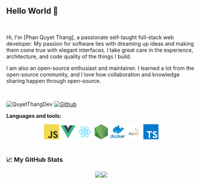 ## Hello World 👋

<br />

Hi, I'm [Phan Quyet Thang], a passionate self-taught full-stack web developer. My passion for software lies with dreaming up ideas and making them come true with elegant interfaces. I take great care in the experience, architecture, and code quality of the things I build.

I am also an open-source enthusiast and maintainer. I learned a lot from the open-source community, and I love how collaboration and knowledge sharing happen through open-source.

<br />

<p align="left">
   <img src="https://komarev.com/ghpvc/?username=QuyetThangDev" alt="QuyetThangDev"/>
   <a href="https://github.com/QuyetThangDev"><img src="https://img.shields.io/badge/Github--_.svg?style=social&logo=github" alt="Github"></a>
</p>

**Languages and tools:**  
<div align="center">
  <code><img height="40" src="https://raw.githubusercontent.com/github/explore/80688e429a7d4ef2fca1e82350fe8e3517d3494d/topics/javascript/javascript.png"></code>
  <code><img height="40" src="https://raw.githubusercontent.com/github/explore/80688e429a7d4ef2fca1e82350fe8e3517d3494d/topics/vue/vue.png"></code>
  <code><img height="40" src="https://raw.githubusercontent.com/github/explore/80688e429a7d4ef2fca1e82350fe8e3517d3494d/topics/react/react.png"></code>
  <code><img height="40" src="https://raw.githubusercontent.com/github/explore/80688e429a7d4ef2fca1e82350fe8e3517d3494d/topics/nodejs/nodejs.png"></code>
  <code><img height="40" src="https://raw.githubusercontent.com/github/explore/80688e429a7d4ef2fca1e82350fe8e3517d3494d/topics/docker/docker.png"></code>
  <code><img height="40" src="https://raw.githubusercontent.com/github/explore/80688e429a7d4ef2fca1e82350fe8e3517d3494d/topics/mysql/mysql.png"></code>
  <code><img height="40" src="https://raw.githubusercontent.com/github/explore/80688e429a7d4ef2fca1e82350fe8e3517d3494d/topics/typescript/typescript.png"></code>
</div>

<br />

### 📈 My GitHub Stats

<div align="center" style="display: flex; justify-content: center; align-items: center;">
  <img src="https://github-readme-stats.vercel.app/api?username=QuyetThangDev&&show_icons=true&title_color=333&icon_color=bb2acf&text_color=444" height="200">
  <img src="https://github-readme-stats.vercel.app/api/top-langs?username=lekien2k2&&show_icons=true&layout=compact&title_color=333&icon_color=bb2acf&text_color=444" height="200">
</div>

<br />
